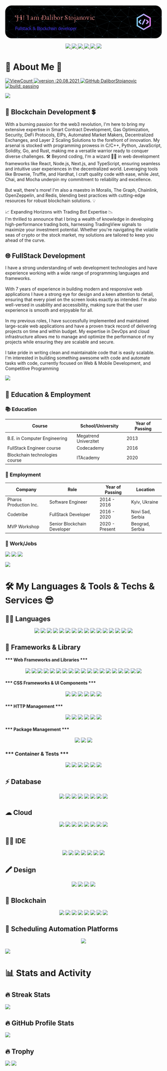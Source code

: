 [![bg][banner]][website]

<p align="center">
  <a href="https://linkedin.com/in/milblue789" alt="LinkedIn">
    <img src="https://img.shields.io/badge/-Telegram-blue?style=flat-square&logo=telegram" />
  </a>
  <a href="https://hackerrank.com/milblue789" alt="HackerRank">
    <img src="https://img.shields.io/badge/-HackerRank-3a424f?style=flat-square&logo=hackerrank" />
  </a>
  <a href="https://stackoverflow.com/users/13870209/milblue789" alt="StackOverflow">
    <img src="https://img.shields.io/badge/-StackOverflow-FE7A16?style=flat-square&logo=stack-overflow&logoColor=white" />
  </a>
  <a href="mailto:milblue789@gmail.com">
    <img src="https://img.shields.io/badge/Gmail-D14836?style=flat&logo=gmail&logoColor=white" />
  </a>
  <a href="https://instagram.com/milblue789">
    <img src="https://img.shields.io/badge/Reddit-FF4500?style=flat&logo=reddit&logoColor=white"/>
  </a>
  <a href="https://linkedin.com/in/milblue789" alt="LinkedIn">
    <img src="https://img.shields.io/badge/-LinkedIn-blue?style=flat-square&logo=linkedin" />
  </a>
</p>

# 💫 About Me 🌟

<p>
  <a href="#">
    <img alt="ViewCount" src="https://views.whatilearened.today/views/github/DaliborStojanovic/views.svg">
  </a>
  <a href="#">
    <img alt="version :20.08.2021" src="https://img.shields.io/badge/version-20.08.2021-informational">
  </a>
  <a href="#">
    <img alt="GitHub DaliborStojanovic" src="https://img.shields.io/github/followers/DaliborStojanovic?label=follow&style=social">
  </a>
  <a href="#">
    <img alt="build: passing" src="https://img.shields.io/badge/build-passing-success">
  </a>
</p>

<img src="https://user-images.githubusercontent.com/73097560/115834477-dbab4500-a447-11eb-908a-139a6edaec5c.gif">

## 🔗 Blockchain Development 💲

With a burning passion for the web3 revolution, I'm here to bring my extensive expertise in Smart Contract Development, Gas Optimization, Security, DeFi Protocols, EIPs, Automated Market Makers, Decentralized Exchanges, and Layer 2 Scaling Solutions to the forefront of innovation. My arsenal is stocked with programming prowess in C/C++, Python, JavaScript, Solidity, Go, and Rust, making me a versatile warrior ready to conquer diverse challenges. 🛠️
Beyond coding, I'm a wizard 🧙‍♂️ in web development frameworks like React, Node.js, Next.js, and TypeScript, ensuring seamless and intuitive user experiences in the decentralized world. Leveraging tools like Brownie, Truffle, and Hardhat, I craft quality code with ease, while Jest, Chai, and Mocha underpin my commitment to reliability and excellence.<br /><br />
But wait, there's more! I'm also a maestro in Moralis, The Graph, Chainlink, OpenZeppelin, and Redis, blending best practices with cutting-edge resources for robust blockchain solutions. 💡<br /><br />
📈 Expanding Horizons with Trading Bot Expertise 📉<br />
I'm thrilled to announce that I bring a wealth of knowledge in developing high-performance trading bots, harnessing TradingView signals to maximize your investment potential. Whether you're navigating the volatile seas of crypto or the stock market, my solutions are tailored to keep you ahead of the curve. 

## 🌐 FullStack Development

I have a strong understanding of web development technologies and have experience working with a wide range of programming languages and frameworks.<br /><br />
With 7 years of experience in building modern and responsive web applications I have a strong eye for design and a keen attention to detail, ensuring that every pixel on the screen looks exactly as intended. I'm also well-versed in usability and accessibility, making sure that the user experience is smooth and enjoyable for all.<br /><br />
In my previous roles, I have successfully implemented and maintained large-scale web applications and have a proven track record of delivering projects on time and within budget. My expertise in DevOps and cloud infrastructure allows me to manage and optimize the performance of my projects while ensuring they are scalable and secure.<br /><br />
I take pride in writing clean and maintainable code that is easily scalable.
I'm interested in building something awesome with code and automate tasks with code, currently focused on Web & Mobile Development, and Competitive Programming

<img src="https://user-images.githubusercontent.com/73097560/115834477-dbab4500-a447-11eb-908a-139a6edaec5c.gif">

## 🎑 Education & Employment

### 📚 Education

| Course                         | School/University     | Year of Passing |
| ------------------------------ | --------------------- | --------------- |
| B.E. in Computer Engineering   | Megatrend Univerzitet | 2013            |
| FullStack Engineer course      | Codecademy            | 2016            |
| Blockchain technologies course | ITAcademy             | 2020            |

### 🏧 Employment

| Company                | Role                        | Year of Passing | Location         |
| ---------------------- | --------------------------- | --------------- | ---------------- |
| Pharos Production Inc. | Software Engineer           | 2014 - 2016     | Kyiv, Ukraine    |
| Codetribe              | FullStack Developer         | 2016 - 2020     | Novi Sad, Serbia |
| MVP Workshop           | Senior Blockchain Developer | 2020 - Present  | Beograd, Serbia  |

### 🥅 Work/Jobs

<p>
  <img src="https://img.shields.io/badge/UpWork-6FDA44?style=flat&logo=Upwork&logoColor=white" />
  <img src="https://img.shields.io/badge/fiverr-1DBF73?style=flat&logo=fiverr&logoColor=white" />
  <img src="https://img.shields.io/badge/Freelancer-29B2FE?style=flat&logo=Freelancer&logoColor=white" />
</p>
  
<img src="https://user-images.githubusercontent.com/73097560/115834477-dbab4500-a447-11eb-908a-139a6edaec5c.gif">

# 🛠️ My Languages & Tools & Techs & Services 😎

## 👩‍💻 Languages
<p  align="center">
  <img src="https://img.shields.io/badge/Solidity-e6e6e6?style=flat&logo=solidity&logoColor=black" />
  <img src="https://img.shields.io/badge/Rust-black?style=flat&logo=rust&logoColor=#E57324" />
  <img src="https://img.shields.io/badge/JavaScript-323330?style=flat&logo=javascript&logoColor=F7DF1E" />
  <img src="https://img.shields.io/badge/TypeScript-007ACC?style=flat&logo=typescript&logoColor=white" />
  <img src="https://img.shields.io/badge/HTML5-E34F26?style=flat&logo=html5&logoColor=white" />
  <img src="https://img.shields.io/badge/CSS3-1572B6?style=flat&logo=css3&logoColor=white" />
  <img src="https://img.shields.io/badge/Python-FFD43B?style=flat&logo=python&logoColor=blue" />
  <img src="https://img.shields.io/badge/Go-00ADD8?style=flat&logo=go&logoColor=white" />
  <img src="https://img.shields.io/badge/PHP-777BB4?style=flat&logo=php&logoColor=white" />
  <img src="https://img.shields.io/badge/C-00599C?style=flat&logo=c&logoColor=white" />
  <img src="https://img.shields.io/badge/C%23-239120?style=flat&logo=csharp&logoColor=white" />
  <img src="https://img.shields.io/badge/C%2B%2B-00599C?style=flat&logo=c%2B%2B&logoColor=white" />
  <img src="https://img.shields.io/badge/json-5E5C5C?style=flat&logo=json&logoColor=white" />
  <img src="https://img.shields.io/badge/Numpy-777BB4?style=flat&logo=numpy&logoColor=white" />
  <img src="https://img.shields.io/badge/Ruby-CC342D?style=flat&logo=ruby&logoColor=white" />
  <img src="https://img.shields.io/badge/Perl-39457E?style=flat&logo=perl&logoColor=white" />
</p>

## 🚀 Frameworks & Library

#### *** Web Frameworks and Libraries ***
<p  align="center">
  <img src="https://img.shields.io/badge/web3%20js-F16822?style=flat&logo=web3.js&logoColor=white" />
  <img src="https://img.shields.io/badge/React-20232A?style=flat&logo=react&logoColor=61DAFB" />
  <img src="https://img.shields.io/badge/Angular-DD0031?style=flat&logo=angular&logoColor=white" />
  <img src="https://img.shields.io/badge/Vue%20js-35495E?style=flat&logo=vuedotjs&logoColor=4FC08D" />
  <img src="https://img.shields.io/badge/nestjs-E0234E?style=flat&logo=nestjs&logoColor=white" />
  <img src="https://img.shields.io/badge/next%20js-000000?style=flat&logo=nextdotjs&logoColor=white" />
  <img src="https://img.shields.io/badge/Svelte-4A4A55?style=flat&logo=svelte&logoColor=FF3E00" />
  <img src="https://img.shields.io/badge/SvelteKit-FF3E00?style=flat&logo=Svelte&logoColor=white" />
  <img src="https://img.shields.io/badge/Express%20js-000000?style=flat&logo=express&logoColor=white" />
  <img src="https://img.shields.io/badge/Node%20js-339933?style=flat&logo=nodedotjs&logoColor=white" />
  <img src="https://img.shields.io/badge/.NET-512BD4?style=flat&logo=dotnet&logoColor=white" />
  <img src="https://img.shields.io/badge/Laravel-FF2D20?style=flat&logo=laravel&logoColor=white" />
  <img src="https://img.shields.io/badge/Ruby_on_Rails-CC0000?style=flat&logo=ruby-on-rails&logoColor=white" />
  <img src="https://img.shields.io/badge/Django-092E20?style=flat&logo=django&logoColor=green" />
  <img src="https://img.shields.io/badge/firebase-ffca28?style=flat&logo=firebase&logoColor=black" />
  <img src="https://img.shields.io/badge/Flask-000000?style=flat&logo=flask&logoColor=white" />
  <img src="https://img.shields.io/badge/Redux-593D88?style=flat&logo=redux&logoColor=white" />
  <img src="https://img.shields.io/badge/shopify-8DB543?style=flat&logo=Shopify&logoColor=white" />
  <img src="https://img.shields.io/badge/Wordpress-21759B?style=for-the-badge&logo=wordpress&logoColor=white" />
</p>

#### *** CSS Frameworks & UI Components ***
<p  align="center">
  <img src="https://img.shields.io/badge/Material%20UI-007FFF?style=flat&logo=mui&logoColor=white" />
  <img src="https://img.shields.io/badge/Tailwind_CSS-38B2AC?style=flat&logo=tailwind-css&logoColor=white" />
  <img src="https://img.shields.io/badge/postcss-DD3A0A?style=flat&logo=postcss&logoColor=white" />
  <img src="https://img.shields.io/badge/Bootstrap-563D7C?style=flat&logo=bootstrap&logoColor=white" />
  <img src="https://img.shields.io/badge/Ant%20Design-1890FF?style=flat&logo=antdesign&logoColor=white" />
  <img src="ttps://img.shields.io/badge/Sass-CC6699?style=flat&logo=sass&logoColor=white" />
</p>

#### *** HTTP Management ***
<p  align="center">
  <img src="https://img.shields.io/badge/Nginx-009639?style=flat&logo=nginx&logoColor=white" />
  <img src="https://img.shields.io/badge/Apache-D22128?style=flat&logo=Apache&logoColor=white" />
  <img src="https://img.shields.io/badge/Xampp-F37623?style=flat&logo=xampp&logoColor=white" />
  <img src="https://img.shields.io/badge/axios-671ddf?&style=flat&logo=axios&logoColor=white" />
  <img src="https://img.shields.io/badge/GraphQl-E10098?style=flat&logo=graphql&logoColor=white" />
  <img src="https://img.shields.io/badge/fastapi-109989?style=flat&logo=FASTAPI&logoColor=white" />
</p>

#### *** Package Management ***
<p  align="center">
  <img src="https://img.shields.io/badge/npm-CB3837?style=flat&logo=npm&logoColor=white" />
  <img src="https://img.shields.io/badge/pnpm-yellow?style=flat&logo=pnpm&logoColor=white" />
  <img src="https://img.shields.io/badge/Yarn-2C8EBB?style=flat&logo=yarn&logoColor=white" />
</p>

### *** Container & Tests ***
<p align="center">
  <img src="https://img.shields.io/badge/Docker-2CA5E0?style=flat&logo=docker&logoColor=white" />
  <img src="https://img.shields.io/badge/kubernetes-326ce5.svg?&style=flat&logo=kubernetes&logoColor=white" />
  <img src="https://img.shields.io/badge/Selenium-43B02A?style=flat&logo=Selenium&logoColor=white" />
  <img src="https://img.shields.io/badge/JWT-000000?style=flat&logo=JSON%20web%20tokens&logoColor=white" />
  <img src="https://img.shields.io/badge/Jest-C21325?style=flat&logo=jest&logoColor=white" />
  <img src="https://img.shields.io/badge/Mocha-8D6748?style=flat&logo=Mocha&logoColor=white" />
</p>

## ⚡ Database

<p align="center">
  <img src="https://img.shields.io/badge/MongoDB-4EA94B?style=flat&logo=mongodb&logoColor=white" />
  <img src="https://img.shields.io/badge/MySQL-005C84?style=flat&logo=mysql&logoColor=white" />
  <img src="https://img.shields.io/badge/PostgreSQL-316192?style=flat&logo=postgresql&logoColor=white" />
  <img src="https://img.shields.io/badge/redis-%23DD0031.svg?&style=flat&logo=redis&logoColor=white" />
  <img src="https://img.shields.io/badge/Neo4j-018bff?style=flat&logo=neo4j&logoColor=white" />
  <img src="https://img.shields.io/badge/Sqlite-003B57?style=flat&logo=sqlite&logoColor=white" />
  <img src="https://img.shields.io/badge/MariaDB-003545?style=flat&logo=mariadb&logoColor=white" />
  <img src="https://img.shields.io/badge/Oracle-F80000?style=flat&logo=Oracle&logoColor=white" />
</p>

## ☁ Cloud

<p align="center">
  <img src="https://img.shields.io/badge/Vercel-000000?style=flat&logo=vercel&logoColor=white" />
  <img src="https://img.shields.io/badge/Amazon_AWS-FF9900?style=flat&logo=amazonaws&logoColor=white" />
  <img src="https://img.shields.io/badge/Azure_DevOps-0078D7?style=flat&logo=azure-devops&logoColor=white" />
  <img src="https://img.shields.io/badge/circleci-343434?style=flat&logo=circleci&logoColor=white" />
  <img src="https://img.shields.io/badge/Digital_Ocean-0080FF?style=flat&logo=DigitalOcean&logoColor=white" />
  <img src="https://img.shields.io/badge/Terraform-7B42BC?style=flat&logo=terraform&logoColor=white" />
  <img src="https://img.shields.io/badge/Nextcloud-0082C9?style=flat&logo=Nextcloud&logoColor=white" />
  <img src="https://img.shields.io/badge/Heroku-430098?style=flat&logo=heroku&logoColor=white" />
</p>

## 👩‍💻 IDE

<p align="center">
  <img src="https://img.shields.io/badge/Visual_Studio-5C2D91?style=flat&logo=visual%20studio&logoColor=white" />
  <img src="https://img.shields.io/badge/Visual_Studio_Code-0078D4?style=flat&logo=visual%20studio%20code&logoColor=white" />
  <img src="https://img.shields.io/badge/VIM-%2311AB00.svg?&style=flat&logo=vim&logoColor=white" />
  <img src="https://img.shields.io/badge/sublime_text-%23575757.svg?&style=flat&logo=sublime-text&logoColor=important" />
  <img src="https://img.shields.io/badge/PyCharm-000000.svg?&style=flat&logo=PyCharm&logoColor=white" />
  <img src="https://img.shields.io/badge/Atom-66595C?style=flat&logo=Atom&logoColor=white" />
  <img src="https://img.shields.io/badge/Xcode-007ACC?style=flat&logo=Xcode&logoColor=white" />
</p>

## 🖍 Design

<p align="center">
  <img src="https://img.shields.io/badge/Figma-F24E1E?style=flat&logo=figma&logoColor=white" />
  <img src="https://img.shields.io/badge/Adobe%20Photoshop-31A8FF?style=flat&logo=Adobe%20Photoshop&logoColor=black" />
  <img src="https://img.shields.io/badge/gimp-5C5543?style=flat&logo=gimp&logoColor=white" />
  <img src="  https://img.shields.io/badge/Proto.io-161637?style=flat&logo=proto.io&logoColor=00e5ff" />
</p>

## 🔗 Blockchain

<p align="center">
  <img src="https://img.shields.io/badge/Bitcoin-000000?style=flat&logo=bitcoin&logoColor=white" />
  <img src="https://img.shields.io/badge/Ethereum-3C3C3D?style=flat&logo=Ethereum&logoColor=white" />
  <img src="https://img.shields.io/badge/Binance-FCD535?style=flat&logo=binance&logoColor=000" />
  <img src="https://img.shields.io/badge/polkadot-E6007A?style=flat&logo=polkadot&logoColor=000" />
  <img src="https://img.shields.io/badge/chainlink-375BD2?style=flat&logo=chainlink&logoColor=white" />
  <img src="https://img.shields.io/badge/dogecoin-C2A633?style=flat&logo=dogecoin&logoColor=white" />
  <img src="https://img.shields.io/badge/tether-168363?style=flat&logo=tether&logoColor=white" /> 
  <img src="https://img.shields.io/badge/OpenZeppelin-4E5EE4?logo=OpenZeppelin&logoColor=fff&style=flat" />
</p>

## 📅 Scheduling Automation Platforms

<p align="center">
  <img src="https://img.shields.io/badge/Calendly-006BFF?style=flat&logo=calendly&logoColor=white" />
</p>
  

<img src="https://user-images.githubusercontent.com/73097560/115834477-dbab4500-a447-11eb-908a-139a6edaec5c.gif">

# 📊 Stats and Activity

## 🔥 Streak Stats

<img src="https://github-readme-streak-stats.herokuapp.com/?user=DaliborStojanovic&theme=holi-theme">

## 🔥 GitHub Profile Stats

<img src="https://github-readme-stats.vercel.app/api?username=DaliborStojanovic&count_private=true&show_icons=true&theme=github_dark">

## 🔥 Trophy

<img src="https://github-profile-trophy.vercel.app/?username=DaliborStojanovic&theme=dracula&no-frame=true&margin-w=15&margin-h=15">

<img src="https://user-images.githubusercontent.com/73097560/115834477-dbab4500-a447-11eb-908a-139a6edaec5c.gif">

[banner]: https://raw.githubusercontent.com/DaliborStojanovic/DaliborStojanovic/master/asset/github-header-image.png
[website]: https://DaliborStojanovic.me
